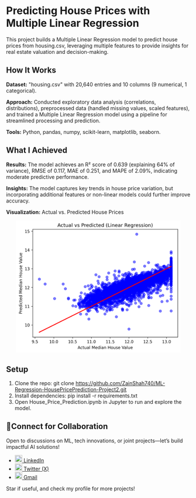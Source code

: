 # Predicting House Prices with Multiple Linear Regression

This project builds a Multiple Linear Regression model to predict house prices from housing.csv, leveraging multiple features to provide insights for real estate valuation and decision-making.

## How It Works

**Dataset:** "housing.csv" with 20,640 entries and 10 columns (9 numerical, 1 categorical).

**Approach:** Conducted exploratory data analysis (correlations, distributions), preprocessed data (handled missing values, scaled features), and trained a Multiple Linear Regression model using a pipeline for streamlined processing and prediction.

**Tools:** Python, pandas, numpy, scikit-learn, matplotlib, seaborn.

## What I Achieved

**Results:** The model achieves an R² score of 0.639 (explaining 64% of variance), RMSE of 0.117, MAE of 0.251, and MAPE of 2.09%, indicating moderate predictive performance.

**Insights:** The model captures key trends in house price variation, but incorporating additional features or non-linear models could further improve accuracy.

**Visualization:**  Actual vs. Predicted House Prices

<p align="center">
  <img src="images/actual_vs_predicted.png" alt="Scatter Plot of Actual vs. Predicted House Prices with Reference Line" width="450"/>
</p>

## Setup

1. Clone the repo: git clone https://github.com/ZainShah740/ML-Regression-HousePricePrediction-Project2.git 
2. Install dependencies: pip install -r requirements.txt  
3. Open House_Price_Prediction.ipynb in Jupyter to run and explore the model.

## 🤝Connect for Collaboration
Open to discussions on ML, tech innovations, or joint projects—let’s build impactful AI solutions!  

- <a href="https://www.linkedin.com/in/zain-shah-871aa532a">
    <img src="https://cdn.jsdelivr.net/gh/devicons/devicon/icons/linkedin/linkedin-original.svg" width="20" height="20"/> LinkedIn
  </a>

- <a href="https://x.com/zainshah_x">
    <img src="https://cdn.jsdelivr.net/gh/devicons/devicon/icons/twitter/twitter-original.svg" width="20" height="20"/> Twitter (X)
  </a>

- <a href="mailto:btenmeten12345@gmail.com">
    <img src="https://cdn.jsdelivr.net/gh/devicons/devicon/icons/google/google-original.svg" width="20" height="20"/> Gmail
  </a>

Star if useful, and check my profile for more projects!

